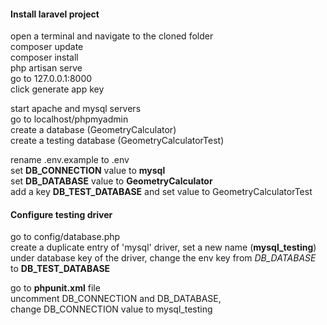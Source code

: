 #### Install laravel project
open a terminal and navigate to the cloned folder  
composer update  
composer install  
php artisan serve  
go to 127.0.0.1:8000  
click generate app key  

start apache and mysql servers  
go to localhost/phpmyadmin  
create a database (GeometryCalculator)  
create a testing database (GeometryCalculatorTest)  

rename .env.example to .env  
set **DB_CONNECTION** value to **mysql**  
set **DB_DATABASE** value to **GeometryCalculator**  
add a key **DB_TEST_DATABASE** and set value to GeometryCalculatorTest  

#### Configure testing driver
go to config/database.php  
create a duplicate entry of 'mysql' driver, set a new name (**mysql_testing**)  
under database key of the driver, change the env key from *DB_DATABASE* to **DB_TEST_DATABASE**  

go to **phpunit.xml** file  
uncomment DB_CONNECTION and DB_DATABASE,  
change DB_CONNECTION value to mysql_testing  
